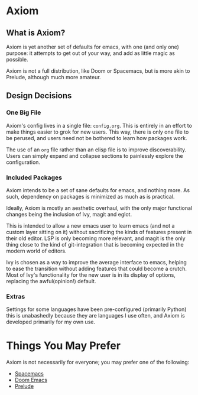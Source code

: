 # Axiom

## What is Axiom?
Axiom is yet another set of defaults for emacs, with one (and only one) purpose:
it attempts to get out of your way, and add as little magic as possible.

Axiom is not a full distribution, like Doom or Spacemacs, but is more akin to
Prelude, although much more amateur.

## Design Decisions
### One Big File
Axiom's config lives in a single file: `config.org`. This is entirely in an
effort to make things easier to grok for new users. This way, there is only one
file to be perused, and users need not be bothered to learn how packages work.

The use of an `org` file rather than an elisp file is to improve discoverability.
Users can simply expand and collapse sections to painlessly explore the configuration.

### Included Packages
Axiom intends to be a set of sane defaults for emacs, and nothing more.
As such, dependency on packages is minimized as much as is practical.

Ideally, Axiom is mostly an aesthetic overhaul, with the only major functional changes
being the inclusion of Ivy, magit and eglot.

This is intended to allow a new emacs user to learn emacs (and not a custom layer sitting on it)
without sacrificing the kinds of features present in their old editor. LSP is only becoming
more relevant, and magit is the only thing close to the kind of git-integration that is becoming
expected in the modern world of editors.

Ivy is chosen as a way to improve the average interface to emacs, helping to ease the transition
without adding features that could become a crutch. Most of Ivy's functionality for the new
user is in its display of options, replacing the awful(opinion!) default.


### Extras
Settings for some languages have been pre-configured (primarily Python)
this is unabashedly because they are languages I use often, and Axiom is developed primarily
for my own use.

# Things You May Prefer
Axiom is not necessarily for everyone; you may prefer one of the following:
  * [Spacemacs](https://www.spacemacs.org)
  * [Doom Emacs](https://github.com/hlissner/doom-emacs)
  * [Prelude](https://github.com/bbatsov/prelude)
